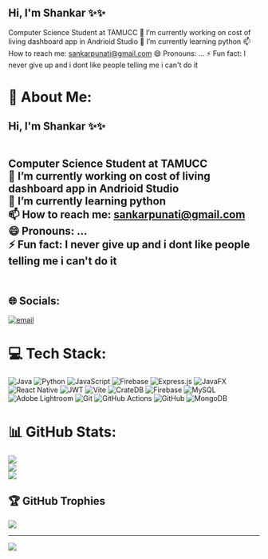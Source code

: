 ## Hi, I'm Shankar ✨✨


Computer Science Student at TAMUCC
🔭 I’m currently working on cost of living dashboard app in Andrioid Studio
🌱 I’m currently learning python
📫 How to reach me: sankarpunati@gmail.com
😄 Pronouns: ...
⚡ Fun fact: I never give up and i dont like people telling me i can't do it


# 💫 About Me:
## Hi, I'm Shankar ✨✨<br><br><br>Computer Science Student at TAMUCC<br>🔭 I’m currently working on cost of living dashboard app in Andrioid Studio<br>🌱 I’m currently learning python<br>📫 How to reach me: sankarpunati@gmail.com<br>😄 Pronouns: ...<br>⚡ Fun fact: I never give up and i dont like people telling me i can't do it<br><br>


## 🌐 Socials:
[![email](https://img.shields.io/badge/Email-D14836?logo=gmail&logoColor=white)](mailto:sankarpunati@gmail.com) 

# 💻 Tech Stack:
![Java](https://img.shields.io/badge/java-%23ED8B00.svg?style=for-the-badge&logo=openjdk&logoColor=white) ![Python](https://img.shields.io/badge/python-3670A0?style=for-the-badge&logo=python&logoColor=ffdd54) ![JavaScript](https://img.shields.io/badge/javascript-%23323330.svg?style=for-the-badge&logo=javascript&logoColor=%23F7DF1E) ![Firebase](https://img.shields.io/badge/firebase-%23039BE5.svg?style=for-the-badge&logo=firebase) ![Express.js](https://img.shields.io/badge/express.js-%23404d59.svg?style=for-the-badge&logo=express&logoColor=%2361DAFB) ![JavaFX](https://img.shields.io/badge/javafx-%23FF0000.svg?style=for-the-badge&logo=javafx&logoColor=white) ![React Native](https://img.shields.io/badge/react_native-%2320232a.svg?style=for-the-badge&logo=react&logoColor=%2361DAFB) ![JWT](https://img.shields.io/badge/JWT-black?style=for-the-badge&logo=JSON%20web%20tokens) ![Vite](https://img.shields.io/badge/vite-%23646CFF.svg?style=for-the-badge&logo=vite&logoColor=white) ![CrateDB](https://img.shields.io/badge/CrateDB-009DC7?style=for-the-badge&logo=CrateDB&logoColor=white) ![Firebase](https://img.shields.io/badge/firebase-a08021?style=for-the-badge&logo=firebase&logoColor=ffcd34) ![MySQL](https://img.shields.io/badge/mysql-4479A1.svg?style=for-the-badge&logo=mysql&logoColor=white) ![Adobe Lightroom](https://img.shields.io/badge/Adobe%20Lightroom-31A8FF.svg?style=for-the-badge&logo=Adobe%20Lightroom&logoColor=white) ![Git](https://img.shields.io/badge/git-%23F05033.svg?style=for-the-badge&logo=git&logoColor=white) ![GitHub Actions](https://img.shields.io/badge/github%20actions-%232671E5.svg?style=for-the-badge&logo=githubactions&logoColor=white) ![GitHub](https://img.shields.io/badge/github-%23121011.svg?style=for-the-badge&logo=github&logoColor=white) ![MongoDB](https://img.shields.io/badge/MongoDB-%234ea94b.svg?style=for-the-badge&logo=mongodb&logoColor=white)
# 📊 GitHub Stats:
![](https://github-readme-stats.vercel.app/api?username=Shankar1371&theme=dark&hide_border=true&include_all_commits=false&count_private=true)<br/>
![](https://nirzak-streak-stats.vercel.app/?user=Shankar1371&theme=dark&hide_border=true)<br/>
![](https://github-readme-stats.vercel.app/api/top-langs/?username=Shankar1371&theme=dark&hide_border=true&include_all_commits=false&count_private=true&layout=compact)

## 🏆 GitHub Trophies
![](https://github-profile-trophy.vercel.app/?username=Shankar1371&theme=radical&no-frame=false&no-bg=true&margin-w=4)

---
[![](https://visitcount.itsvg.in/api?id=Shankar1371&icon=0&color=0)](https://visitcount.itsvg.in)

<!-- Proudly created with GPRM ( https://gprm.itsvg.in ) -->
